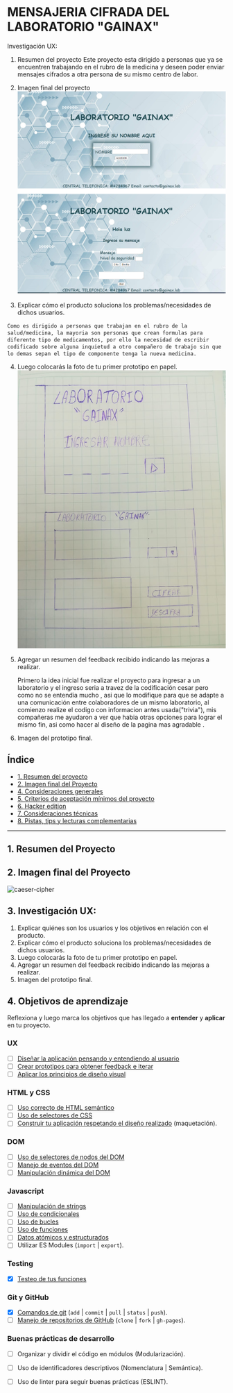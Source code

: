 # MENSAJERIA CIFRADA DEL LABORATORIO "GAINAX" 

Investigación UX:
  1. Resumen del proyecto
    Este proyecto esta dirigido a personas que ya se encuentren trabajando en el rubro de la medicina y deseen poder enviar mensajes cifrados a otra persona de su mismo centro de labor. 

  2. Imagen final del proyecto
    ![imagenfinal](imag/prototipofinal.png)

  3. Explicar cómo el producto soluciona los problemas/necesidades de dichos usuarios.

    Como es dirigido a personas que trabajan en el rubro de la salud/medicina, la mayoria son personas que crean formulas para diferente tipo de medicamentos, por ello la necesidad de escribir codificado sobre alguna inquietud a otro compañero de trabajo sin que lo demas sepan el tipo de componente tenga la nueva medicina.
 
  4. Luego colocarás la foto de tu primer prototipo en papel.
    ![prototipo1](imag/prototipopapel.jpeg)

  5. Agregar un resumen del feedback recibido indicando las mejoras a realizar.

     Primero la idea inicial fue realizar el proyecto para ingresar a un laboratorio y el  ingreso seria a travez de la codificación cesar pero como no se entendia mucho , asi que lo modifique para que se adapte a una comunicación entre colaboradores de un mismo laboratorio, al comienzo realize el codigo con informacion antes usada("trivia"), mis compañeras me ayudaron a ver que habia otras opciones para lograr el mismo fin, asi como hacer al diseño de la pagina mas agradable . 


  6. Imagen del prototipo final.

## Índice

* [1. Resumen del proyecto](#1-resumen-del-proyecto)
* [2. Imagen final del Proyecto](#2-imagenfinal-del-proyecto)
* [4. Consideraciones generales](#3-consideraciones-generales)
* [5. Criterios de aceptación mínimos del proyecto](#5-criterios-de-aceptación-mínimos-del-proyecto)
* [6. Hacker edition](#6-hacker-edition)
* [7. Consideraciones técnicas](#7-consideraciones-técnicas)
* [8. Pistas, tips y lecturas complementarias](#8-pistas-tips-y-lecturas-complementarias)

***

## 1. Resumen del Proyecto



## 2. Imagen final del Proyecto

![caeser-cipher](https://upload.wikimedia.org/wikipedia/commons/thumb/2/2b/Caesar3.svg/2000px-Caesar3.svg.png)

## 3. Investigación UX:

  1. Explicar quiénes son los usuarios y los objetivos en relación con el producto.
  2. Explicar cómo el producto soluciona los problemas/necesidades de dichos usuarios.
  3. Luego colocarás la foto de tu primer prototipo en papel.
  4. Agregar un resumen del feedback recibido indicando las mejoras a realizar.
  5. Imagen del prototipo final.



## 4. Objetivos de aprendizaje


Reflexiona y luego marca los objetivos que has llegado a **entender** y
**aplicar** en tu proyecto.

### UX

* [ ] [Diseñar la aplicación pensando y entendiendo al usuario](https://lms.laboratoria.la/cohorts/lim-2020-01-bc-core-lim012/courses/intro-ux/01-el-proceso-de-diseno/00-el-proceso-de-diseno)
* [ ] [Crear prototipos para obtener feedback e iterar](https://lms.laboratoria.la/cohorts/lim-2020-01-bc-core-lim012/courses/product-design/00-sketching/00-sketching)
* [ ] [Aplicar los principios de diseño visual](https://lms.laboratoria.la/cohorts/lim-2020-01-bc-core-lim012/courses/product-design/01-visual-design/01-visual-design-basics)

### HTML y CSS

* [ ] [Uso correcto de HTML semántico](https://developer.mozilla.org/en-US/docs/Glossary/Semantics#Semantics_in_HTML)
* [ ] [Uso de selectores de CSS](https://developer.mozilla.org/es/docs/Web/CSS/Selectores_CSS)
* [ ] [Construir tu aplicación respetando el diseño realizado](https://lms.laboratoria.la/cohorts/lim-2020-01-bc-core-lim012/courses/css/01-css/02-boxmodel-and-display) (maquetación).

### DOM

* [ ] [Uso de selectores de nodos del DOM](https://lms.laboratoria.la/cohorts/lim-2020-01-bc-core-lim012/courses/browser/02-dom/03-1-dom-methods-selection)
* [ ] [Manejo de eventos del DOM](https://lms.laboratoria.la/cohorts/lim-2020-01-bc-core-lim012/courses/browser/02-dom/04-events)
* [ ] [Manipulación dinámica del DOM](https://developer.mozilla.org/es/docs/Referencia_DOM_de_Gecko/Introducci%C3%B3n)

### Javascript

* [ ] [Manipulación de strings](https://lms.laboratoria.la/cohorts/lim-2020-01-bc-core-lim012/courses/javascript/06-strings/01-strings)
* [ ] [Uso de condicionales](https://lms.laboratoria.la/cohorts/lim-2020-01-bc-core-lim012/courses/javascript/02-flow-control/01-conditionals-and-loops)
* [ ] [Uso de bucles](https://lms.laboratoria.la/cohorts/lim-2020-01-bc-core-lim012/courses/javascript/02-flow-control/02-loops)
* [ ] [Uso de funciones](https://lms.laboratoria.la/cohorts/lim-2019-09-bc-core-lim011/courses/javascript/02-flow-control/03-functions)
* [ ] [Datos atómicos y estructurados](https://www.todojs.com/tipos-datos-javascript-es6/)
* [ ] Utilizar ES Modules (`import` | `export`).

### Testing

* [X] [Testeo de tus funciones](https://jestjs.io/docs/es-ES/getting-started)

### Git y GitHub

* [X] [Comandos de git](https://lms.laboratoria.la/cohorts/lim-2019-09-bc-core-lim011/courses/scm/01-git/04-commands)
  (`add` | `commit` | `pull` | `status` | `push`).
* [ ] [Manejo de repositorios de GitHub](https://lms.laboratoria.la/cohorts/lim-2019-09-bc-core-lim011/courses/scm/02-github/01-github)  (`clone` | `fork` | `gh-pages`).

### Buenas prácticas de desarrollo

* [ ] Organizar y dividir el código en módulos (Modularización).
* [ ] Uso de identificadores descriptivos (Nomenclatura | Semántica).
* [ ] Uso de linter para seguir buenas prácticas (ESLINT).






